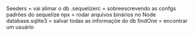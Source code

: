 Seeders = vai alimar o db
.sequelizerc = sobreescrevendo as confgs padrões do sequelize
npx = rodar arquivos binários no Node
database.sqlite3 = salvar todas as informaçõe do db
findOne = encontrar um usuário